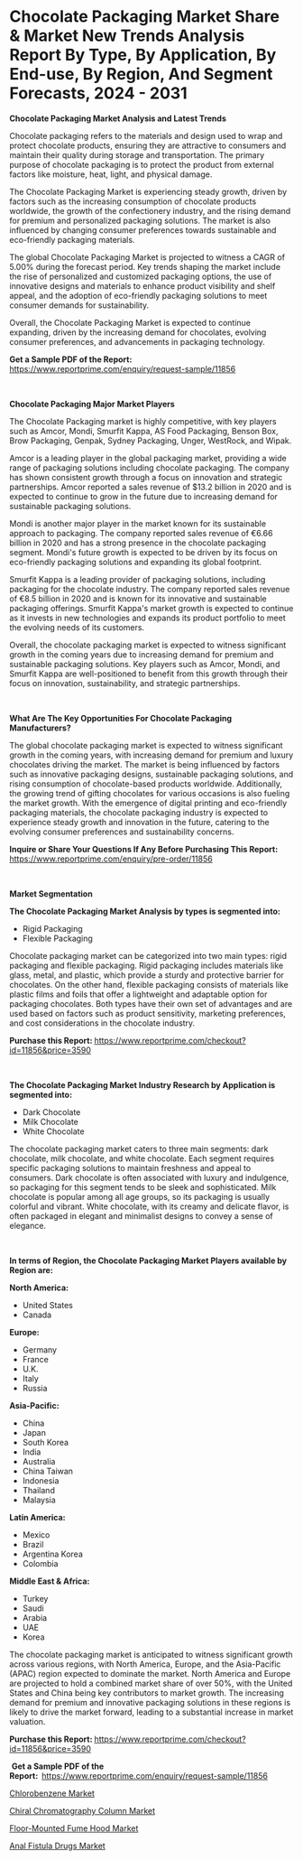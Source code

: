 <p><h1>Chocolate Packaging Market Share & Market New Trends Analysis Report By Type, By Application, By End-use, By Region, And Segment Forecasts, 2024 - 2031</h1></p><p><strong>Chocolate Packaging Market Analysis and Latest Trends</strong></p>
<p><p>Chocolate packaging refers to the materials and design used to wrap and protect chocolate products, ensuring they are attractive to consumers and maintain their quality during storage and transportation. The primary purpose of chocolate packaging is to protect the product from external factors like moisture, heat, light, and physical damage.</p><p>The Chocolate Packaging Market is experiencing steady growth, driven by factors such as the increasing consumption of chocolate products worldwide, the growth of the confectionery industry, and the rising demand for premium and personalized packaging solutions. The market is also influenced by changing consumer preferences towards sustainable and eco-friendly packaging materials.</p><p>The global Chocolate Packaging Market is projected to witness a CAGR of 5.00% during the forecast period. Key trends shaping the market include the rise of personalized and customized packaging options, the use of innovative designs and materials to enhance product visibility and shelf appeal, and the adoption of eco-friendly packaging solutions to meet consumer demands for sustainability.</p><p>Overall, the Chocolate Packaging Market is expected to continue expanding, driven by the increasing demand for chocolates, evolving consumer preferences, and advancements in packaging technology.</p></p>
<p><strong>Get a Sample PDF of the Report:&nbsp;</strong> <a href="https://www.reportprime.com/enquiry/request-sample/11856">https://www.reportprime.com/enquiry/request-sample/11856</a></p>
<p>&nbsp;</p>
<p><strong>Chocolate Packaging Major Market Players</strong></p>
<p><p>The Chocolate Packaging market is highly competitive, with key players such as Amcor, Mondi, Smurfit Kappa, AS Food Packaging, Benson Box, Brow Packaging, Genpak, Sydney Packaging, Unger, WestRock, and Wipak. </p><p>Amcor is a leading player in the global packaging market, providing a wide range of packaging solutions including chocolate packaging. The company has shown consistent growth through a focus on innovation and strategic partnerships. Amcor reported a sales revenue of $13.2 billion in 2020 and is expected to continue to grow in the future due to increasing demand for sustainable packaging solutions.</p><p>Mondi is another major player in the market known for its sustainable approach to packaging. The company reported sales revenue of €6.66 billion in 2020 and has a strong presence in the chocolate packaging segment. Mondi's future growth is expected to be driven by its focus on eco-friendly packaging solutions and expanding its global footprint.</p><p>Smurfit Kappa is a leading provider of packaging solutions, including packaging for the chocolate industry. The company reported sales revenue of €8.5 billion in 2020 and is known for its innovative and sustainable packaging offerings. Smurfit Kappa's market growth is expected to continue as it invests in new technologies and expands its product portfolio to meet the evolving needs of its customers.</p><p>Overall, the chocolate packaging market is expected to witness significant growth in the coming years due to increasing demand for premium and sustainable packaging solutions. Key players such as Amcor, Mondi, and Smurfit Kappa are well-positioned to benefit from this growth through their focus on innovation, sustainability, and strategic partnerships.</p></p>
<p>&nbsp;</p>
<p><strong>What Are The Key Opportunities For Chocolate Packaging Manufacturers?</strong></p>
<p><p>The global chocolate packaging market is expected to witness significant growth in the coming years, with increasing demand for premium and luxury chocolates driving the market. The market is being influenced by factors such as innovative packaging designs, sustainable packaging solutions, and rising consumption of chocolate-based products worldwide. Additionally, the growing trend of gifting chocolates for various occasions is also fueling the market growth. With the emergence of digital printing and eco-friendly packaging materials, the chocolate packaging industry is expected to experience steady growth and innovation in the future, catering to the evolving consumer preferences and sustainability concerns.</p></p>
<p><strong>Inquire or Share Your Questions If Any Before Purchasing This Report:</strong> <a href="https://www.reportprime.com/enquiry/pre-order/11856">https://www.reportprime.com/enquiry/pre-order/11856</a></p>
<p>&nbsp;</p>
<p><strong>Market Segmentation</strong></p>
<p><strong>The Chocolate Packaging Market Analysis by types is segmented into:</strong></p>
<p><ul><li>Rigid Packaging</li><li>Flexible Packaging</li></ul></p>
<p><p>Chocolate packaging market can be categorized into two main types: rigid packaging and flexible packaging. Rigid packaging includes materials like glass, metal, and plastic, which provide a sturdy and protective barrier for chocolates. On the other hand, flexible packaging consists of materials like plastic films and foils that offer a lightweight and adaptable option for packaging chocolates. Both types have their own set of advantages and are used based on factors such as product sensitivity, marketing preferences, and cost considerations in the chocolate industry.</p></p>
<p><strong>Purchase this Report:&nbsp;</strong><a href="https://www.reportprime.com/checkout?id=11856&price=3590">https://www.reportprime.com/checkout?id=11856&price=3590</a></p>
<p>&nbsp;</p>
<p><strong>The Chocolate Packaging Market Industry Research by Application is segmented into:</strong></p>
<p><ul><li>Dark Chocolate</li><li>Milk Chocolate</li><li>White Chocolate</li></ul></p>
<p><p>The chocolate packaging market caters to three main segments: dark chocolate, milk chocolate, and white chocolate. Each segment requires specific packaging solutions to maintain freshness and appeal to consumers. Dark chocolate is often associated with luxury and indulgence, so packaging for this segment tends to be sleek and sophisticated. Milk chocolate is popular among all age groups, so its packaging is usually colorful and vibrant. White chocolate, with its creamy and delicate flavor, is often packaged in elegant and minimalist designs to convey a sense of elegance.</p></p>
<p>&nbsp;</p>
<p><strong>In terms of Region, the Chocolate Packaging Market Players available by Region are:</strong></p>
<p>
    <p> <strong> North America: </strong>
        <ul>
            <li>United States</li>
            <li>Canada</li>
        </ul>
        </p> 
    <p> <strong> Europe: </strong>
        <ul>
            <li>Germany</li>
            <li>France</li>
            <li>U.K.</li>
            <li>Italy</li>
            <li>Russia</li>
        </ul>
        </p> 
    <p> <strong> Asia-Pacific: </strong>
        <ul>
            <li>China</li>
            <li>Japan</li>
            <li>South Korea</li>
            <li>India</li>
            <li>Australia</li>
            <li>China Taiwan</li>
            <li>Indonesia</li>
            <li>Thailand</li>
            <li>Malaysia</li>
        </ul>
        </p> 
    <p> <strong> Latin America: </strong>
        <ul>
            <li>Mexico</li>
            <li>Brazil</li>
            <li>Argentina Korea</li>
            <li>Colombia</li>
        </ul>
        </p> 
    <p> <strong> Middle East & Africa: </strong>
        <ul>
            <li>Turkey</li>
            <li>Saudi</li>
            <li>Arabia</li>
            <li>UAE</li>
            <li>Korea</li>
        </ul>
    </p>
    </p>
<p><p>The chocolate packaging market is anticipated to witness significant growth across various regions, with North America, Europe, and the Asia-Pacific (APAC) region expected to dominate the market. North America and Europe are projected to hold a combined market share of over 50%, with the United States and China being key contributors to market growth. The increasing demand for premium and innovative packaging solutions in these regions is likely to drive the market forward, leading to a substantial increase in market valuation.</p></p>
<p><strong>Purchase this Report: </strong><a href="https://www.reportprime.com/checkout?id=11856&price=3590">https://www.reportprime.com/checkout?id=11856&price=3590</a></p>
<p>&nbsp;<strong>Get a Sample PDF of the Report:&nbsp;&nbsp;</strong><a href="https://www.reportprime.com/enquiry/request-sample/11856">https://www.reportprime.com/enquiry/request-sample/11856</a></p>
<p><strong></strong></p>
<p><p><a href="https://github.com/mbisetmhermsr/Market-Research-Report-List-1/blob/main/chlorobenzene-market.md">Chlorobenzene Market</a></p><p><a href="https://github.com/zjyglelu/Market-Research-Report-List-1/blob/main/chiral-chromatography-column-market.md">Chiral Chromatography Column Market</a></p><p><a href="https://view.publitas.com/reportprime-1/floor-mounted-fume-hood-market-research-report-provides-thorough-industry-overview-which-offers-an-in-depth-analysis-of-product-trends-and-new-market-divisions/">Floor-Mounted Fume Hood Market</a></p><p><a href="https://gratis-rainforest-2ca.notion.site/Anal-Fistula-Drugs-Market-Research-Report-Reveals-The-Latest-Trends-And-Opportunities-of-this-Market-dd28b201138b48e18bce7d5aacad9344">Anal Fistula Drugs Market</a></p></p>